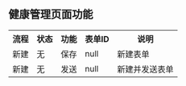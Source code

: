 ## 健康管理页面功能

<table>
	<tr>
		<th>流程</th>
		<th>状态</th>
		<th>功能</th>
		<th>表单ID</th>
		<th>说明</th>
	</tr>
	<tr>
		<td>新建</td>
		<td>无</td>
		<td>保存</td>
		<td>null</td>
		<td>新建表单</td>
	</tr>
	<tr>
		<td>新建</td>
		<td>无</td>
		<td>发送</td>
		<td>null</td>
		<td>新建并发送表单</td>
	</tr>
</table>
